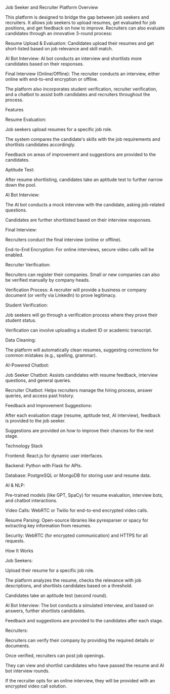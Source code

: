 Job Seeker and Recruiter Platform
Overview

This platform is designed to bridge the gap between job seekers and recruiters. It allows job seekers to upload resumes, get evaluated for job positions, and get feedback on how to improve. Recruiters can also evaluate candidates through an innovative 3-round process:

Resume Upload & Evaluation: Candidates upload their resumes and get short-listed based on job relevance and skill match.

AI Bot Interview: AI bot conducts an interview and shortlists more candidates based on their responses.

Final Interview (Online/Offline): The recruiter conducts an interview, either online with end-to-end encryption or offline.

The platform also incorporates student verification, recruiter verification, and a chatbot to assist both candidates and recruiters throughout the process.

Features

Resume Evaluation:

Job seekers upload resumes for a specific job role.

The system compares the candidate's skills with the job requirements and shortlists candidates accordingly.

Feedback on areas of improvement and suggestions are provided to the candidates.

Aptitude Test:

After resume shortlisting, candidates take an aptitude test to further narrow down the pool.

AI Bot Interview:

The AI bot conducts a mock interview with the candidate, asking job-related questions.

Candidates are further shortlisted based on their interview responses.

Final Interview:

Recruiters conduct the final interview (online or offline).

End-to-End Encryption: For online interviews, secure video calls will be enabled.

Recruiter Verification:

Recruiters can register their companies. Small or new companies can also be verified manually by company heads.

Verification Process: A recruiter will provide a business or company document (or verify via LinkedIn) to prove legitimacy.

Student Verification:

Job seekers will go through a verification process where they prove their student status.

Verification can involve uploading a student ID or academic transcript.

Data Cleaning:

The platform will automatically clean resumes, suggesting corrections for common mistakes (e.g., spelling, grammar).

AI-Powered Chatbot:

Job Seeker Chatbot: Assists candidates with resume feedback, interview questions, and general queries.

Recruiter Chatbot: Helps recruiters manage the hiring process, answer queries, and access past history.

Feedback and Improvement Suggestions:

After each evaluation stage (resume, aptitude test, AI interview), feedback is provided to the job seeker.

Suggestions are provided on how to improve their chances for the next stage.

Technology Stack

Frontend: React.js for dynamic user interfaces.

Backend: Python with Flask for APIs.

Database: PostgreSQL or MongoDB for storing user and resume data.

AI & NLP:

Pre-trained models (like GPT, SpaCy) for resume evaluation, interview bots, and chatbot interactions.

Video Calls: WebRTC or Twilio for end-to-end encrypted video calls.

Resume Parsing: Open-source libraries like pyresparser or spacy for extracting key information from resumes.

Security: WebRTC (for encrypted communication) and HTTPS for all requests.

How It Works

Job Seekers:

Upload their resume for a specific job role.

The platform analyzes the resume, checks the relevance with job descriptions, and shortlists candidates based on a threshold.

Candidates take an aptitude test (second round).

AI Bot Interview: The bot conducts a simulated interview, and based on answers, further shortlists candidates.

Feedback and suggestions are provided to the candidates after each stage.

Recruiters:

Recruiters can verify their company by providing the required details or documents.

Once verified, recruiters can post job openings.

They can view and shortlist candidates who have passed the resume and AI bot interview rounds.

If the recruiter opts for an online interview, they will be provided with an encrypted video call solution.
